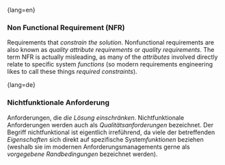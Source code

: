 {lang=en}
### Non Functional Requirement (NFR)

Requirements that _constrain the solution_.
Nonfunctional requirements are also known as _quality attribute requirements_
or _quality requirements_. The term NFR is actually misleading, as many of
the _attributes_ involved directly relate to specific system _functions_
(so modern requirements engineering likes to call these things
  _required constraints_).


{lang=de}
### Nichtfunktionale Anforderung

Anforderungen, die *die Lösung einschränken*. Nichtfunktionale
Anforderungen werden auch als *Qualitätsanforderungen* bezeichnet. Der
Begriff nichtfunktional ist eigentlich irreführend, da viele der
betreffenden *Eigenschaften* sich direkt auf spezifische
System*funktionen* beziehen (weshalb sie im modernen
Anforderungsmanagements gerne als
*vorgegebene Randbedingungen* bezeichnet werden).

